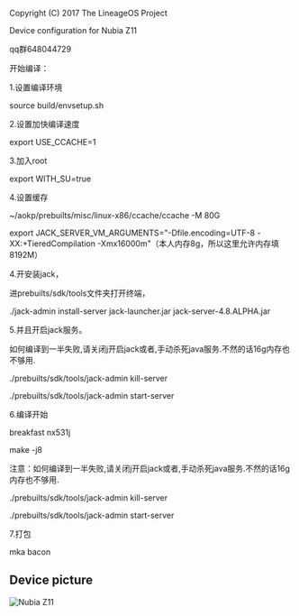 Copyright (C) 2017 The LineageOS Project

Device configuration for Nubia Z11 

qq群648044729

开始编译：

1.设置编译环境

source build/envsetup.sh

2.设置加快编译速度

 export USE_CCACHE=1
 
3.加入root

export WITH_SU=true

4.设置缓存

 ~/aokp/prebuilts/misc/linux-x86/ccache/ccache -M 80G


 export JACK_SERVER_VM_ARGUMENTS="-Dfile.encoding=UTF-8 -XX:+TieredCompilation -Xmx16000m"（本人内存8g，所以这里允许内存填8192M）

4.开安装jack，

进prebuilts/sdk/tools文件夹打开终端，

./jack-admin install-server jack-launcher.jar jack-server-4.8.ALPHA.jar

5.并且开启jack服务。

如何编译到一半失败,请关闭j开启jack或者,手动杀死java服务.不然的话16g内存也不够用.

./prebuilts/sdk/tools/jack-admin kill-server

./prebuilts/sdk/tools/jack-admin start-server

6.编译开始

breakfast  nx531j

make -j8

注意：如何编译到一半失败,请关闭j开启jack或者,手动杀死java服务.不然的话16g内存也不够用.

./prebuilts/sdk/tools/jack-admin kill-server

./prebuilts/sdk/tools/jack-admin start-server

7.打包

mka bacon



## Device picture

![Nubia Z11](http://static.nubia.cn/product/z11/images/gallery/7.jpg "Nubia Z11 Standard Edition")
